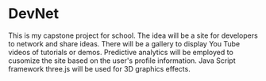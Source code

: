 # DevNet
This is my capstone project for school.  The idea will be a site for developers to network and share ideas.
There will be a gallery to display You Tube videos of tutorials or demos.
Predictive analytics will be employed to cusomize the site based on the user's profile information.
Java Script framework three.js will be used for 3D graphics effects.
